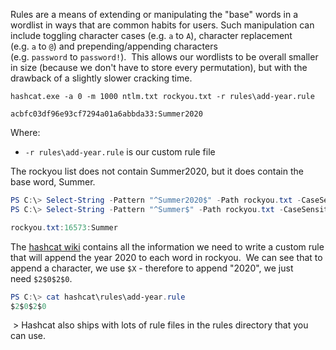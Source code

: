Rules are a means of extending or manipulating the "base" words in a wordlist in ways that are common habits for users. Such manipulation can include toggling character cases (e.g. `a` to `A`), character replacement (e.g. `a` to `@`) and prepending/appending characters (e.g. `password` to `password!`).  This allows our wordlists to be overall smaller in size (because we don't have to store every permutation), but with the drawback of a slightly slower cracking time.

```shell
hashcat.exe -a 0 -m 1000 ntlm.txt rockyou.txt -r rules\add-year.rule

acbfc03df96e93cf7294a01a6abbda33:Summer2020
```

Where:

-   `-r rules\add-year.rule` is our custom rule file

The rockyou list does not contain Summer2020, but it does contain the base word, Summer.

```powershell
PS C:\> Select-String -Pattern "^Summer2020$" -Path rockyou.txt -CaseSensitive
PS C:\> Select-String -Pattern "^Summer$" -Path rockyou.txt -CaseSensitive

rockyou.txt:16573:Summer
```

  

The [hashcat wiki](https://hashcat.net/wiki/doku.php?id=rule_based_attack) contains all the information we need to write a custom rule that will append the year 2020 to each word in rockyou.  We can see that to append a character, we use `$X` - therefore to append "2020", we just need `$2$0$2$0`.

```powershell
PS C:\> cat hashcat\rules\add-year.rule
$2$0$2$0
```

 > Hashcat also ships with lots of rule files in the rules directory that you can use.